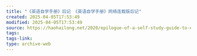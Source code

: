 ```yaml
---
title: "《英语自学手册》后记 《英语自学手册》网络连载版后记"
created: 2025-04-05T17:53:49
modified: 2025-04-05T17:53:49
source: https://haohailong.net/2020/epilogue-of-a-self-study-guide-to-english
tags:
tags-link:
type: archive-web
---
```

